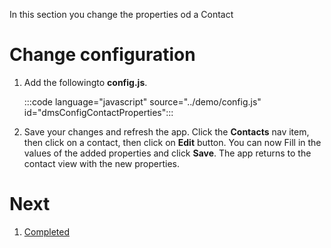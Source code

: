 In this section you change the properties od a Contact

# Change configuration

  1. Add the followingto **config.js**.

      :::code language="javascript" source="../demo/config.js" id="dmsConfigContactProperties":::

  1. Save your changes and refresh the app. Click the **Contacts** nav item, then click on a contact, then click on **Edit** button. You can now Fill in the values of the added properties and click **Save**. The app returns to the contact view with the new properties.

# Next

  1. [Completed](Step-8-Completed.md)

